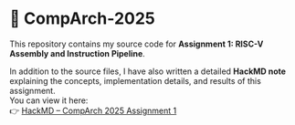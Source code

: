 # 🧠 CompArch-2025

This repository contains my source code for **Assignment 1: RISC-V Assembly and Instruction Pipeline**.

In addition to the source files, I have also written a detailed **HackMD note** explaining the concepts, implementation details, and results of this assignment.  
You can view it here:  
👉 [HackMD – CompArch 2025 Assignment 1](https://hackmd.io/@Shaoen/arch2025-homework1)